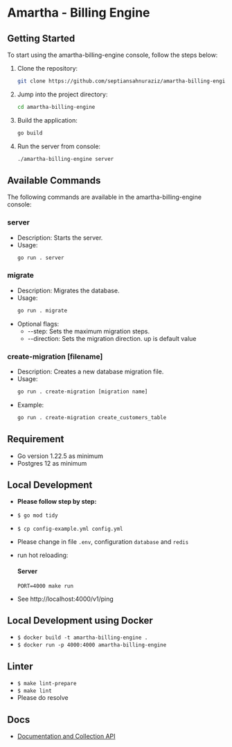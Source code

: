 # Amartha - Billing Engine

## Getting Started

To start using the amartha-billing-engine console, follow the steps below:

1. Clone the repository:

    ```bash
    git clone https://github.com/septiansahnuraziz/amartha-billing-engine.git
    ```

2. Jump into the project directory:

    ```bash
    cd amartha-billing-engine
    ```

3. Build the application:

    ```bash
    go build
    ```

4. Run the server from console:

    ```bash
    ./amartha-billing-engine server
    ```

## Available Commands

The following commands are available in the amartha-billing-engine console:

### server

- Description: Starts the server.
- Usage:
    ```bash
    go run . server
    ```

### migrate

- Description: Migrates the database.
- Usage:
    ```bash
    go run . migrate
    ```
- Optional flags:
    - --step: Sets the maximum migration steps.
    - --direction: Sets the migration direction. up is default value


### create-migration [filename]

- Description: Creates a new database migration file.
- Usage:
    ```bash
    go run . create-migration [migration name]
    ```
- Example:
    ```bash
    go run . create-migration create_customers_table 
    ```


## Requirement
- Go version 1.22.5 as minimum
- Postgres 12 as minimum

## Local Development
- **Please follow step by step:**
- `$ go mod tidy`
- `$ cp config-example.yml config.yml`
- Please change in file `.env`, configuration `database` and `redis`
- run hot reloading:
  #### Server
    ```
    PORT=4000 make run
    ```

- See http://localhost:4000/v1/ping

## Local Development using Docker
- ```$ docker build -t amartha-billing-engine .```
- ```$ docker run -p 4000:4000 amartha-billing-engine```

## Linter
- `$ make lint-prepare`
- `$ make lint`
- Please do resolve

## Docs
- [Documentation and Collection API](https://erafone.atlassian.net/wiki/spaces/EM/pages/1320452130/Design+System "Click")



